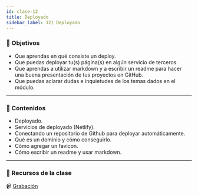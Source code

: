 ```yaml
---
id: clase-12
title: Deployado
sidebar_label: 12) Deployado
---
```


### 🏁 Objetivos

- Que aprendas en qué consiste un deploy.
- Que puedas deployar tu(s) página(s) en algún servicio de terceros.
- Que aprendas a utilizar markdown y a escribir un readme para hacer una buena presentación de tus proyectos en GitHub.
- Que puedas aclarar dudas e inquietudes de los temas dados en el módulo.

---

### 📝 Contenidos

- Deployado.
- Servicios de deployado (Netlify).
- Conectando un repositorio de Github para deployar automáticamente.
- Qué es un dominio y cómo conseguirlo.
- Cómo agregar un favicon.
- Cómo escribir un readme y usar markdown.

---

### 🚀 Recursos de la clase

📹 [Grabación]()
